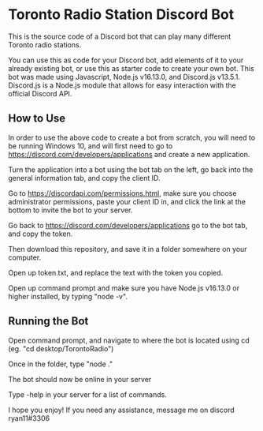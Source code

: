 # Toronto Radio Station Discord Bot

This is the source code of a Discord bot that can play many different Toronto radio stations.

You can use this as code for your Discord bot, add elements of it to your already existing bot, or use this as starter code to create your own bot.
This bot was made using Javascript, Node.js v16.13.0, and Discord.js v13.5.1.
Discord.js is a Node.js module that allows for easy interaction with the official Discord API.

## How to Use

In order to use the above code to create a bot from scratch, you will need to be running Windows 10, and will first need to go to https://discord.com/developers/applications and create a new application.

Turn the application into a bot using the bot tab on the left, go back into the general information tab, and copy the client ID.

Go to https://discordapi.com/permissions.html, make sure you choose administrator permissions, paste your client ID in, and click the link at the bottom to invite the bot to your server.

Go back to https://discord.com/developers/applications go to the bot tab, and copy the token.

Then download this repository, and save it in a folder somewhere on your computer.

Open up token.txt, and replace the text with the token you copied.

Open up command prompt and make sure you have Node.js v16.13.0 or higher installed, by typing "node -v".

## Running the Bot
Open command prompt, and navigate to where the bot is located using cd (eg. "cd desktop/TorontoRadio")

Once in the folder, type "node ."

The bot should now be online in your server

Type -help in your server for a list of commands.

I hope you enjoy! If you need any assistance, message me on discord ryan11#3306
